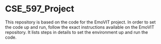 # CSE_597_Project

This repository is based on the code for the EmoVIT project. In order to set the code up and run, follow the exact instructions available on the EmoVIT repository. It lists steps in details to set the environment up and run the code. 